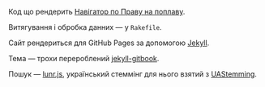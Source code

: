 Код що рендерить [Навігатор по Праву на поплаву](pravo-na-poplavu/pravo-na-poplavu.github.io).

Витягування і обробка данних — у `Rakefile`.

Сайт рендериться для GitHub Pages за допомогою [Jekyll](https://jekyllrb.com/).

Тема — трохи перероблений [
jekyll-gitbook](https://github.com/sighingnow/jekyll-gitbook).

Пошук — [lunr.js](https://lunrjs.com/), український стеммінг для нього взятий з [UAStemming](https://github.com/Tapkomet/UAStemming).
